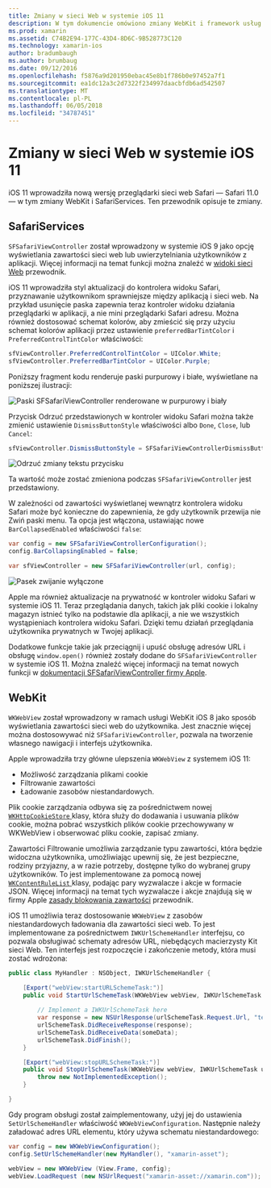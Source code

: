 ```yaml
---
title: Zmiany w sieci Web w systemie iOS 11
description: W tym dokumencie omówiono zmiany WebKit i framework usług Safari w systemie iOS 11. Przedstawiono sposób pracy z style aktualizacji w SFSafariViewController i nowe funkcje w WKWebView.
ms.prod: xamarin
ms.assetid: C74B2E94-177C-43D4-8D6C-9B528773C120
ms.technology: xamarin-ios
author: bradumbaugh
ms.author: brumbaug
ms.date: 09/12/2016
ms.openlocfilehash: f5876a9d201950ebac45e8b1f786b0e97452a7f1
ms.sourcegitcommit: ea1dc12a3c2d7322f234997daacbfdb6ad542507
ms.translationtype: MT
ms.contentlocale: pl-PL
ms.lasthandoff: 06/05/2018
ms.locfileid: "34787451"
---
```

# <a name="web-changes-in-ios-11"></a>Zmiany w sieci Web w systemie iOS 11

iOS 11 wprowadziła nową wersję przeglądarki sieci web Safari — Safari 11.0 — w tym zmiany WebKit i SafariServices. Ten przewodnik opisuje te zmiany.

## <a name="safariservices"></a>SafariServices

`SFSafariViewController` został wprowadzony w systemie iOS 9 jako opcję wyświetlania zawartości sieci web lub uwierzytelniania użytkowników z aplikacji. Więcej informacji na temat funkcji można znaleźć w [widoki sieci Web](~/ios/user-interface/controls/uiwebview.md#safariviewcontroller) przewodnik.

iOS 11 wprowadziła styl aktualizacji do kontrolera widoku Safari, przyznawanie użytkownikom sprawniejsze między aplikacją i sieci web. Na przykład usunięcie paska zapewnia teraz kontroler widoku działania przeglądarki w aplikacji, a nie mini przeglądarki Safari adresu. Można również dostosować schemat kolorów, aby zmieścić się przy użyciu schemat kolorów aplikacji przez ustawienie `preferredBarTintColor` i `PreferredControlTintColor` właściwości:

```csharp
sfViewController.PreferredControlTintColor = UIColor.White;
sfViewController.PreferredBarTintColor = UIColor.Purple;
```

Poniższy fragment kodu renderuje paski purpurowy i białe, wyświetlane na poniższej ilustracji:

![Paski SFSafariViewController renderowane w purpurowy i biały](web-images/image1.png)

Przycisk Odrzuć przedstawionych w kontroler widoku Safari można także zmienić ustawienie `DismissButtonStyle` właściwości albo `Done`, `Close`, lub `Cancel`:

```csharp
sfViewController.DismissButtonStyle = SFSafariViewControllerDismissButtonStyle.Close;
```

![Odrzuć zmiany tekstu przycisku](web-images/image2.png)

Ta wartość może zostać zmieniona podczas `SFSafariViewController` jest przedstawiony.


W zależności od zawartości wyświetlanej wewnątrz kontrolera widoku Safari może być konieczne do zapewnienia, że gdy użytkownik przewija nie Zwiń paski menu. Ta opcja jest włączona, ustawiając nowe `BarCollapsedEnabled` właściwości `false`:

```csharp
var config = new SFSafariViewControllerConfiguration();
config.BarCollapsingEnabled = false;

var sfViewController = new SFSafariViewController(url, config);
```

![Pasek zwijanie wyłączone](web-images/image3.png)

Apple ma również aktualizacje na prywatność w kontroler widoku Safari w systemie iOS 11. Teraz przeglądania danych, takich jak pliki cookie i lokalny magazyn istnieć tylko na podstawie dla aplikacji, a nie we wszystkich wystąpieniach kontrolera widoku Safari. Dzięki temu działań przeglądania użytkownika prywatnych w Twojej aplikacji.

Dodatkowe funkcje takie jak przeciągnij i upuść obsługę adresów URL i obsługę `window.open()` również zostały dodane do `SFSafariViewController` w systemie iOS 11. Można znaleźć więcej informacji na temat nowych funkcji w [dokumentacji SFSafariViewController firmy Apple](https://developer.apple.com/documentation/safariservices/sfsafariviewcontroller?changes=latest_minor).


## <a name="webkit"></a>WebKit

`WKWebView` został wprowadzony w ramach usługi WebKit iOS 8 jako sposób wyświetlania zawartości sieci web do użytkownika. Jest znacznie więcej można dostosowywać niż `SFSafariViewController`, pozwala na tworzenie własnego nawigacji i interfejs użytkownika.

Apple wprowadziła trzy główne ulepszenia `WKWebView` z systemem iOS 11: 

- Możliwość zarządzania plikami cookie
- Filtrowanie zawartości
- Ładowanie zasobów niestandardowych. 

Plik cookie zarządzania odbywa się za pośrednictwem nowej [ `WKHttpCookieStore` ](https://developer.apple.com/documentation/webkit/wkhttpcookiestore) klasy, która służy do dodawania i usuwania plików cookie, można pobrać wszystkich plików cookie przechowywany w WKWebView i obserwować pliku cookie, zapisać zmiany.

Zawartości Filtrowanie umożliwia zarządzanie typu zawartości, która będzie widoczna użytkownika, umożliwiając upewnij się, że jest bezpieczne, rodziny przyjazny, a w razie potrzeby, dostępne tylko do wybranej grupy użytkowników. To jest implementowane za pomocą nowej [ `WKContentRuleList` ](https://developer.apple.com/documentation/webkit/wkcontentrulelist) klasy, podając pary wyzwalacze i akcje w formacie JSON. Więcej informacji na temat tych wyzwalacze i akcje znajdują się w firmy Apple [zasady blokowania zawartości](https://developer.apple.com/library/content/documentation/Extensions/Conceptual/ContentBlockingRules/Introduction/Introduction.html) przewodnik.

iOS 11 umożliwia teraz dostosowanie `WKWebView` z zasobów niestandardowych ładowania dla zawartości sieci web. To jest implementowane za pośrednictwem `IWKUrlSchemeHandler` interfejsu, co pozwala obsługiwać schematy adresów URL, niebędących macierzysty Kit sieci Web. Ten interfejs jest rozpoczęcie i zakończenie metody, która musi zostać wdrożona:

```csharp
public class MyHandler : NSObject, IWKUrlSchemeHandler {

    [Export("webView:startURLSchemeTask:")]
    public void StartUrlSchemeTask(WKWebView webView, IWKUrlSchemeTask urlSchemeTask){
        
        // Implement a IWKUrlSchemeTask here
        var response = new NSUrlResponse(urlSchemeTask.Request.Url, "text/html", ContentLength, null);
        urlSchemeTask.DidReceiveResponse(response);
        urlSchemeTask.DidReceiveData(someData);
        urlSchemeTask.DidFinish();
    }

    [Export("webView:stopURLSchemeTask:")]
    public void StopUrlSchemeTask(WKWebView webView, IWKUrlSchemeTask urlSchemeTask){
        throw new NotImplementedException();
    }

}
``` 

Gdy program obsługi został zaimplementowany, użyj jej do ustawienia `SetUrlSchemeHandler` właściwość `WKWebViewConfiguration`. Następnie należy załadować adres URL elementu, który używa schematu niestandardowego:

```csharp
var config = new WKWebViewConfiguration();
config.SetUrlSchemeHandler(new MyHandler(), "xamarin-asset");

webView = new WKWebView (View.Frame, config);
webView.LoadRequest (new NSUrlRequest("xamarin-asset://xamarin.com"));
```

